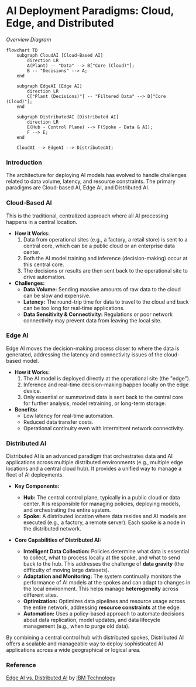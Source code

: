 # AI Deployment Paradigms: Cloud, Edge, and Distributed

_Overview Diagram_

```mermaid
flowchart TD
    subgraph CloudAI [Cloud-Based AI]
        direction LR
        A(Plant) -- "Data" --> B["Core (Cloud)"];
        B -- "Decisions" --> A;
    end

    subgraph EdgeAI [Edge AI]
        direction LR
        C["Plant (Decisions)"] -- "Filtered Data" --> D["Core (Cloud)"];
    end

    subgraph DistributedAI [Distributed AI]
        direction LR
        E(Hub - Control Plane) --> F(Spoke - Data & AI);
        F --> E;
    end

    CloudAI --> EdgeAI --> DistributedAI;
```

### Introduction

The architecture for deploying AI models has evolved to handle challenges related to data volume, latency, and resource constraints. The primary paradigms are Cloud-based AI, Edge AI, and Distributed AI.

### Cloud-Based AI

This is the traditional, centralized approach where all AI processing happens in a central location.

- **How it Works:**
  1.  Data from operational sites (e.g., a factory, a retail store) is sent to a central core, which can be a public cloud or an enterprise data center.
  2.  Both the AI model training and inference (decision-making) occur at this central core.
  3.  The decisions or results are then sent back to the operational site to drive automation.
- **Challenges:**
  - **Data Volume:** Sending massive amounts of raw data to the cloud can be slow and expensive.
  - **Latency:** The round-trip time for data to travel to the cloud and back can be too long for real-time applications.
  - **Data Sensitivity & Connectivity:** Regulations or poor network connectivity may prevent data from leaving the local site.

### Edge AI

Edge AI moves the decision-making process closer to where the data is generated, addressing the latency and connectivity issues of the cloud-based model.

- **How it Works:**
  1.  The AI model is deployed directly at the operational site (the "edge").
  2.  Inference and real-time decision-making happen locally on the edge device.
  3.  Only essential or summarized data is sent back to the central core for further analysis, model retraining, or long-term storage.
- **Benefits:**
  - Low latency for real-time automation.
  - Reduced data transfer costs.
  - Operational continuity even with intermittent network connectivity.

### Distributed AI

Distributed AI is an advanced paradigm that orchestrates data and AI applications across multiple distributed environments (e.g., multiple edge locations and a central cloud hub). It provides a unified way to manage a fleet of AI deployments.

- **Key Components:**
  - **Hub:** The central control plane, typically in a public cloud or data center. It is responsible for managing policies, deploying models, and orchestrating the entire system.
  - **Spoke:** A distributed location where data resides and AI models are executed (e.g., a factory, a remote server). Each spoke is a node in the distributed network.

- **Core Capabilities of Distributed AI:**
  - **Intelligent Data Collection:** Policies determine what data is essential to collect, what to process locally at the spoke, and what to send back to the hub. This addresses the challenge of **data gravity** (the difficulty of moving large datasets).
  - **Adaptation and Monitoring:** The system continually monitors the performance of AI models at the spokes and can adapt to changes in the local environment. This helps manage **heterogeneity** across different sites.
  - **Optimization:** Optimizes data pipelines and resource usage across the entire network, addressing **resource constraints** at the edge.
  - **Automation:** Uses a policy-based approach to automate decisions about data replication, model updates, and data lifecycle management (e.g., when to purge old data).

By combining a central control hub with distributed spokes, Distributed AI offers a scalable and manageable way to deploy sophisticated AI applications across a wide geographical or logical area.

### Reference

[Edge AI vs. Distributed AI](https://www.youtube.com/watch?v=jevuDDjFEsM) by [IBM Technology](https://www.youtube.com/@IBMTechnology)
